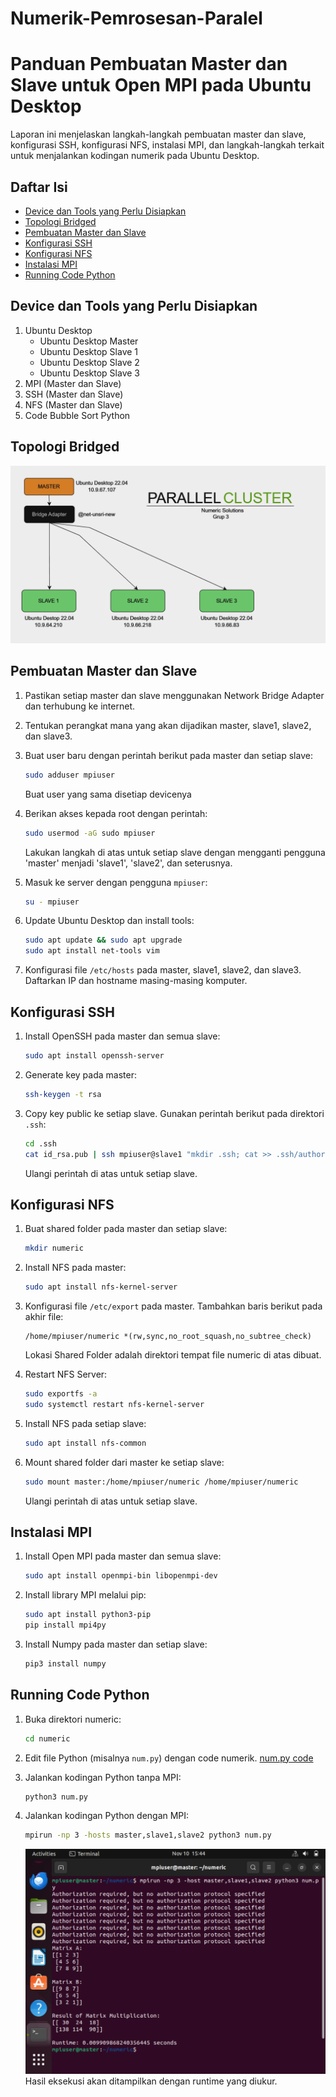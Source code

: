 # Numerik-Pemrosesan-Paralel
# Panduan Pembuatan Master dan Slave untuk Open MPI pada Ubuntu Desktop

Laporan ini menjelaskan langkah-langkah pembuatan master dan slave, konfigurasi SSH, konfigurasi NFS, instalasi MPI, dan langkah-langkah terkait untuk menjalankan kodingan numerik pada Ubuntu Desktop.

## Daftar Isi
- [Device dan Tools yang Perlu Disiapkan](#device-dan-tools-yang-perlu-disiapkan)
- [Topologi Bridged](#topologi-bridged)
- [Pembuatan Master dan Slave](#pembuatan-master-dan-slave)
- [Konfigurasi SSH](#konfigurasi-ssh)
- [Konfigurasi NFS](#konfigurasi-nfs)
- [Instalasi MPI](#instalasi-mpi)
- [Running Code Python](#running-code-python)

## Device dan Tools yang Perlu Disiapkan
1. Ubuntu Desktop
   - Ubuntu Desktop Master
   - Ubuntu Desktop Slave 1
   - Ubuntu Desktop Slave 2
   - Ubuntu Desktop Slave 3
2. MPI (Master dan Slave)
3. SSH (Master dan Slave)
4. NFS (Master dan Slave)
5. Code Bubble Sort Python

## Topologi Bridged
![Topologi](https://github.com/FakhriNaufal25/Laporan-Numerik-Solutions__Pemrosesan-Parallel/blob/main/Topologi%20Numerik.png)

## Pembuatan Master dan Slave

1. Pastikan setiap master dan slave menggunakan Network Bridge Adapter dan terhubung ke internet.
2. Tentukan perangkat mana yang akan dijadikan master, slave1, slave2, dan slave3.
3. Buat user baru dengan perintah berikut pada master dan setiap slave:

    ```bash
    sudo adduser mpiuser
    ```

    Buat user yang sama disetiap devicenya

4. Berikan akses kepada root dengan perintah:

    ```bash
    sudo usermod -aG sudo mpiuser
    ```

    Lakukan langkah di atas untuk setiap slave dengan mengganti pengguna 'master' menjadi 'slave1', 'slave2', dan seterusnya.

5. Masuk ke server dengan pengguna `mpiuser`:

    ```bash
    su - mpiuser
    ```

6. Update Ubuntu Desktop dan install tools:

    ```bash
    sudo apt update && sudo apt upgrade
    sudo apt install net-tools vim
    ```

7. Konfigurasi file `/etc/hosts` pada master, slave1, slave2, dan slave3. Daftarkan IP dan hostname masing-masing komputer.

## Konfigurasi SSH

1. Install OpenSSH pada master dan semua slave:

    ```bash
    sudo apt install openssh-server
    ```

2. Generate key pada master:

    ```bash
    ssh-keygen -t rsa
    ```

3. Copy key public ke setiap slave. Gunakan perintah berikut pada direktori `.ssh`:

    ```bash
    cd .ssh
    cat id_rsa.pub | ssh mpiuser@slave1 "mkdir .ssh; cat >> .ssh/authorized_keys"
    ```

    Ulangi perintah di atas untuk setiap slave.

## Konfigurasi NFS

1. Buat shared folder pada master dan setiap slave:

    ```bash
    mkdir numeric
    ```

2. Install NFS pada master:

    ```bash
    sudo apt install nfs-kernel-server
    ```

3. Konfigurasi file `/etc/export` pada master. Tambahkan baris berikut pada akhir file:

    ```plaintext
    /home/mpiuser/numeric *(rw,sync,no_root_squash,no_subtree_check)
    ```

    Lokasi Shared Folder adalah direktori tempat file numeric di atas dibuat.

4. Restart NFS Server:

    ```bash
    sudo exportfs -a
    sudo systemctl restart nfs-kernel-server
    ```

5. Install NFS pada setiap slave:

    ```bash
    sudo apt install nfs-common
    ```

6. Mount shared folder dari master ke setiap slave:

    ```bash
    sudo mount master:/home/mpiuser/numeric /home/mpiuser/numeric
    ```

    Ulangi perintah di atas untuk setiap slave.

## Instalasi MPI

1. Install Open MPI pada master dan semua slave:

    ```bash
    sudo apt install openmpi-bin libopenmpi-dev
    ```

2. Install library MPI melalui pip:

    ```bash
    sudo apt install python3-pip
    pip install mpi4py
    ```

3. Install Numpy pada master dan setiap slave:

    ```bash
    pip3 install numpy
    ```

## Running Code Python

1. Buka direktori numeric:

    ```bash
    cd numeric
    ```

2. Edit file Python (misalnya `num.py`) dengan code numerik.
   [num.py code](https://github.com/FakhriNaufal25/Laporan-Numerik-Solutions__Pemrosesan-Parallel/blob/main/Numerik.py)

3. Jalankan kodingan Python tanpa MPI:

    ```bash
    python3 num.py
    ```

4. Jalankan kodingan Python dengan MPI:

    ```bash
    mpirun -np 3 -hosts master,slave1,slave2 python3 num.py
    ```
   ![Output](https://github.com/FakhriNaufal25/Laporan-Numerik-Solutions__Pemrosesan-Parallel/blob/main/ouput.png)
   Hasil eksekusi akan ditampilkan dengan runtime yang diukur.
